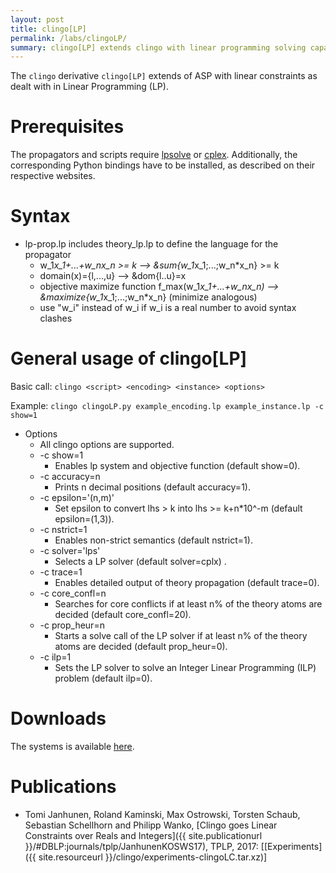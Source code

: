 ```yaml
---
layout: post
title: clingo[LP]
permalink: /labs/clingoLP/
summary: clingo[LP] extends clingo with linear programming solving capabilities.
---
```


The `clingo` derivative `clingo[LP]` extends of ASP with linear constraints as dealt with in Linear Programming (LP). 

# Prerequisites
The propagators and scripts require [lpsolve](https://sourceforge.net/projects/lpsolve/) or [cplex](https://www.ibm.com/support/knowledgecenter/SSSA5P_12.7.0/ilog.odms.cplex.help/CPLEX/GettingStarted/topics/set_up/Python_setup.html).
Additionally, the corresponding Python bindings have to be installed, as described on their respective websites.

# Syntax
* lp-prop.lp includes theory_lp.lp to define the language for the propagator
    * w_1*x_1+...+w_nx_n >= k --> &sum{w_1*x_1;...;w_n*x_n} >= k
    * domain(x)={l,...,u} --> &dom{l..u}=x
    * objective maximize function f_max(w_1*x_1+...+w_nx_n) --> &maximize{w_1*x_1;...;w_n*x_n} (minimize analogous)
    * use "w_i" instead of w_i if w_i is a real number to avoid syntax clashes

# General usage of clingo[LP]
Basic call:
`clingo <script> <encoding> <instance> <options>`

Example:
`clingo clingoLP.py example_encoding.lp example_instance.lp -c show=1`

* Options 
    * All clingo options are supported.
    * -c show=1
        * Enables lp system and objective function (default show=0).
    * -c accuracy=n 
        * Prints n decimal positions (default accuracy=1).
    * -c epsilon='(n,m)'
        * Set epsilon to convert lhs > k into lhs >= k+n*10^-m (default epsilon=(1,3)).
    * -c nstrict=1
        * Enables non-strict semantics (default nstrict=1).
    * -c solver='lps'
        * Selects a LP solver (default solver=cplx) .
    * -c trace=1
        * Enables detailed output of theory propagation (default trace=0).
    * -c core_confl=n
        * Searches for core conflicts if at least n% of the theory atoms are decided (default core_confl=20).
    * -c prop_heur=n
        * Starts a solve call of the LP solver if at least n% of the theory atoms are decided (default prop_heur=0).
    * -c ilp=1
        * Sets the LP solver to solve an Integer Linear Programming (ILP) problem (default ilp=0).

# Downloads

The systems is available [here](https://github.com/potassco/clingoLP).

# Publications

- Tomi Janhunen, Roland Kaminski, Max Ostrowski, Torsten Schaub, Sebastian Schellhorn and Philipp Wanko,
  [Clingo goes Linear Constraints over Reals and Integers]({{ site.publicationurl }}/#DBLP:journals/tplp/JanhunenKOSWS17), TPLP, 2017:
  [[Experiments]({{ site.resourceurl }}/clingo/experiments-clingoLC.tar.xz)]

